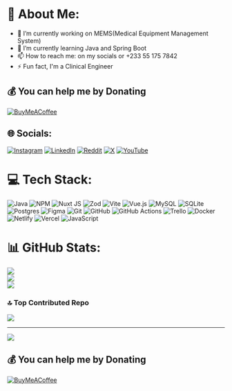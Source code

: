<!--
**oaedward/oaedward** is a ✨ _special_ ✨ repository because its `README.md` (this file) appears on your GitHub profile.

Here are some ideas to get you started:

- 🔭 I’m currently working on MEMS(Medical Equipment Management System)
- 🌱 I’m currently learning Java and Spring Boot
- 📫 How to reach me: on my socials
- ⚡ Fun fact: ...
-->
# 💫 About Me:
- 🔭 I’m currently working on MEMS(Medical Equipment Management System)
- 🌱 I’m currently learning Java and Spring Boot
- 📫 How to reach me: on my socials or +233 55 175 7842
- ⚡ Fun fact, I'm a Clinical Engineer

## 💰 You can help me by Donating
[![BuyMeACoffee](https://img.shields.io/badge/Buy%20Me%20a%20Coffee-ffdd00?style=for-the-badge&logo=buy-me-a-coffee&logoColor=black)](https://buymeacoffee.com/https://buymeacoffee.com/oaedward) 

## 🌐 Socials:
[![Instagram](https://img.shields.io/badge/Instagram-%23E4405F.svg?logo=Instagram&logoColor=white)](https://instagram.com/eddnedd_) [![LinkedIn](https://img.shields.io/badge/LinkedIn-%230077B5.svg?logo=linkedin&logoColor=white)](https://linkedin.com/in/ing-edward-opoku-agyemang-pe-ghie-1b406b75) [![Reddit](https://img.shields.io/badge/Reddit-%23FF4500.svg?logo=Reddit&logoColor=white)](https://reddit.com/user/Aromatic-Recipe-6580) [![X](https://img.shields.io/badge/X-black.svg?logo=X&logoColor=white)](https://x.com/codewithedward) [![YouTube](https://img.shields.io/badge/YouTube-%23FF0000.svg?logo=YouTube&logoColor=white)](https://youtube.com/@edwardopokuagyeamang) 

# 💻 Tech Stack:
![Java](https://img.shields.io/badge/java-%23ED8B00.svg?style=for-the-badge&logo=openjdk&logoColor=white) ![NPM](https://img.shields.io/badge/NPM-%23CB3837.svg?style=for-the-badge&logo=npm&logoColor=white) ![Nuxt JS](https://img.shields.io/badge/Nuxt-002E3B?style=for-the-badge&logo=nuxt.js&logoColor=#00DC82) ![Zod](https://img.shields.io/badge/zod-%233068b7.svg?style=for-the-badge&logo=zod&logoColor=white) ![Vite](https://img.shields.io/badge/vite-%23646CFF.svg?style=for-the-badge&logo=vite&logoColor=white) ![Vue.js](https://img.shields.io/badge/vue.js-%2335495e.svg?style=for-the-badge&logo=vuedotjs&logoColor=%234FC08D) ![MySQL](https://img.shields.io/badge/mysql-4479A1.svg?style=for-the-badge&logo=mysql&logoColor=white) ![SQLite](https://img.shields.io/badge/sqlite-%2307405e.svg?style=for-the-badge&logo=sqlite&logoColor=white) ![Postgres](https://img.shields.io/badge/postgres-%23316192.svg?style=for-the-badge&logo=postgresql&logoColor=white) ![Figma](https://img.shields.io/badge/figma-%23F24E1E.svg?style=for-the-badge&logo=figma&logoColor=white) ![Git](https://img.shields.io/badge/git-%23F05033.svg?style=for-the-badge&logo=git&logoColor=white) ![GitHub](https://img.shields.io/badge/github-%23121011.svg?style=for-the-badge&logo=github&logoColor=white) ![GitHub Actions](https://img.shields.io/badge/github%20actions-%232671E5.svg?style=for-the-badge&logo=githubactions&logoColor=white) ![Trello](https://img.shields.io/badge/Trello-%23026AA7.svg?style=for-the-badge&logo=Trello&logoColor=white) ![Docker](https://img.shields.io/badge/docker-%230db7ed.svg?style=for-the-badge&logo=docker&logoColor=white) ![Netlify](https://img.shields.io/badge/netlify-%23000000.svg?style=for-the-badge&logo=netlify&logoColor=#00C7B7) ![Vercel](https://img.shields.io/badge/vercel-%23000000.svg?style=for-the-badge&logo=vercel&logoColor=white) ![JavaScript](https://img.shields.io/badge/javascript-%23323330.svg?style=for-the-badge&logo=javascript&logoColor=%23F7DF1E)
# 📊 GitHub Stats:
![](https://github-readme-stats.vercel.app/api?username=oaedward&theme=github_dark&hide_border=true&include_all_commits=true&count_private=true)<br/>
![](https://github-readme-streak-stats.herokuapp.com/?user=oaedward&theme=github_dark&hide_border=true)<br/>
![](https://github-readme-stats.vercel.app/api/top-langs/?username=oaedward&theme=github_dark&hide_border=true&include_all_commits=true&count_private=true&layout=compact)

### 🔝 Top Contributed Repo
![](https://github-contributor-stats.vercel.app/api?username=oaedward&limit=5&theme=nightowl&combine_all_yearly_contributions=true)

---
[![](https://visitcount.itsvg.in/api?id=oaedward&icon=0&color=0)](https://visitcount.itsvg.in)

  ## 💰 You can help me by Donating
  [![BuyMeACoffee](https://img.shields.io/badge/Buy%20Me%20a%20Coffee-ffdd00?style=for-the-badge&logo=buy-me-a-coffee&logoColor=black)](https://buymeacoffee.com/https://buymeacoffee.com/oaedward) 

  
<!-- Proudly created with GPRM ( https://gprm.itsvg.in ) -->
